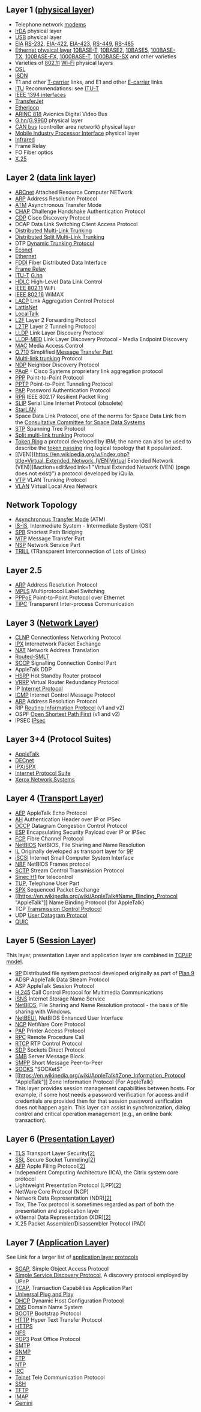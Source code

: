 ## Layer 1 ([physical layer](https://en.wikipedia.org/wiki/Physical_layer))

-   Telephone network [modems](https://en.wikipedia.org/wiki/Modems "Modems")
-   [IrDA](https://en.wikipedia.org/wiki/Infrared_Data_Association "Infrared Data Association") physical layer
-   [USB](https://en.wikipedia.org/wiki/USB "USB") physical layer
-   [EIA](https://en.wikipedia.org/wiki/Electronic_Industries_Alliance "Electronic Industries Alliance") [RS-232](https://en.wikipedia.org/wiki/RS-232 "RS-232"), [EIA-422](https://en.wikipedia.org/wiki/EIA-422 "EIA-422"), [EIA-423](https://en.wikipedia.org/wiki/RS-423 "RS-423"), [RS-449](https://en.wikipedia.org/wiki/RS-449 "RS-449"), [RS-485](https://en.wikipedia.org/wiki/RS-485 "RS-485")
-   [Ethernet physical layer](https://en.wikipedia.org/wiki/Ethernet_physical_layer "Ethernet physical layer") [10BASE-T](https://en.wikipedia.org/wiki/10BASE-T "10BASE-T"), [10BASE2](https://en.wikipedia.org/wiki/10BASE2 "10BASE2"), [10BASE5](https://en.wikipedia.org/wiki/10BASE5 "10BASE5"), [100BASE-TX](https://en.wikipedia.org/wiki/100BASE-TX "100BASE-TX"), [100BASE-FX](https://en.wikipedia.org/wiki/100BASE-FX "100BASE-FX"), [1000BASE-T](https://en.wikipedia.org/wiki/1000BASE-T "1000BASE-T"), [1000BASE-SX](https://en.wikipedia.org/wiki/1000BASE-SX "1000BASE-SX") and other varieties
-   Varieties of [802.11](https://en.wikipedia.org/wiki/802.11 "802.11") [Wi-Fi](https://en.wikipedia.org/wiki/Wi-Fi "Wi-Fi") physical layers
-   [DSL](https://en.wikipedia.org/wiki/Digital_subscriber_line "Digital subscriber line")
-   [ISDN](https://en.wikipedia.org/wiki/Integrated_Services_Digital_Network "Integrated Services Digital Network")
-   T1 and other [T-carrier](https://en.wikipedia.org/wiki/T-carrier "T-carrier") links, and E1 and other [E-carrier](https://en.wikipedia.org/wiki/E-carrier "E-carrier") links
-   [ITU](https://en.wikipedia.org/wiki/International_Telecommunication_Union "International Telecommunication Union") Recommendations: see [ITU-T](https://en.wikipedia.org/wiki/ITU-T "ITU-T")
-   [IEEE 1394 interfaces](https://en.wikipedia.org/wiki/IEEE_1394_interface "IEEE 1394 interface")
-   [TransferJet](https://en.wikipedia.org/wiki/TransferJet "TransferJet")
-   [Etherloop](https://en.wikipedia.org/wiki/Etherloop "Etherloop")
-   [ARINC 818](https://en.wikipedia.org/wiki/ARINC_818 "ARINC 818") Avionics Digital Video Bus
-   [G.hn](https://en.wikipedia.org/wiki/G.hn "G.hn")/[G.9960](https://en.wikipedia.org/wiki/G.9960 "G.9960") physical layer
-   [CAN bus](https://en.wikipedia.org/wiki/CAN_bus "CAN bus") (controller area network) physical layer
-   [Mobile Industry Processor Interface](https://en.wikipedia.org/wiki/Mobile_Industry_Processor_Interface "Mobile Industry Processor Interface") physical layer
-   [Infrared](https://en.wikipedia.org/wiki/Infrared "Infrared")
-   Frame Relay
-   FO Fiber optics
-   [X.25](https://en.wikipedia.org/wiki/X.25 "X.25")

## Layer 2 ([data link layer](https://en.wikipedia.org/wiki/Data_link_layer))

-   [ARCnet](https://en.wikipedia.org/wiki/ARCnet "ARCnet") Attached Resource Computer NETwork
-   [ARP](https://en.wikipedia.org/wiki/Address_Resolution_Protocol "Address Resolution Protocol") Address Resolution Protocol
-   [ATM](https://en.wikipedia.org/wiki/Asynchronous_Transfer_Mode "Asynchronous Transfer Mode") Asynchronous Transfer Mode
-   [CHAP](https://en.wikipedia.org/wiki/Challenge-Handshake_Authentication_Protocol "Challenge-Handshake Authentication Protocol") Challenge Handshake Authentication Protocol
-   [CDP](https://en.wikipedia.org/wiki/Cisco_Discovery_Protocol "Cisco Discovery Protocol") Cisco Discovery Protocol
-   DCAP Data Link Switching Client Access Protocol
-   [Distributed Multi-Link Trunking](https://en.wikipedia.org/wiki/Distributed_Multi-Link_Trunking "Distributed Multi-Link Trunking")
-   [Distributed Split Multi-Link Trunking](https://en.wikipedia.org/wiki/Distributed_Split_Multi-Link_Trunking "Distributed Split Multi-Link Trunking")
-   DTP [Dynamic Trunking Protocol](https://en.wikipedia.org/wiki/Dynamic_Trunking_Protocol "Dynamic Trunking Protocol")
-   [Econet](https://en.wikipedia.org/wiki/Econet "Econet")
-   [Ethernet](https://en.wikipedia.org/wiki/Ethernet "Ethernet")
-   [FDDI](https://en.wikipedia.org/wiki/Fiber_distributed_data_interface "Fiber distributed data interface") Fiber Distributed Data Interface
-   [Frame Relay](https://en.wikipedia.org/wiki/Frame_Relay "Frame Relay")
-   [ITU-T](https://en.wikipedia.org/wiki/ITU-T "ITU-T") [G.hn](https://en.wikipedia.org/wiki/G.hn "G.hn")
-   [HDLC](https://en.wikipedia.org/wiki/High-Level_Data_Link_Control "High-Level Data Link Control") High-Level Data Link Control
-   [IEEE 802.11](https://en.wikipedia.org/wiki/IEEE_802.11 "IEEE 802.11") WiFi
-   [IEEE 802.16](https://en.wikipedia.org/wiki/IEEE_802.16 "IEEE 802.16") WiMAX
-   [LACP](https://en.wikipedia.org/wiki/Link_Aggregation_Control_Protocol "Link Aggregation Control Protocol") Link Aggregation Control Protocol
-   [LattisNet](https://en.wikipedia.org/wiki/LattisNet "LattisNet")
-   [LocalTalk](https://en.wikipedia.org/wiki/LocalTalk "LocalTalk")
-   [L2F](https://en.wikipedia.org/wiki/L2F "L2F") Layer 2 Forwarding Protocol
-   [L2TP](https://en.wikipedia.org/wiki/L2TP "L2TP") Layer 2 Tunneling Protocol
-   [LLDP](https://en.wikipedia.org/wiki/Link_Layer_Discovery_Protocol "Link Layer Discovery Protocol") Link Layer Discovery Protocol
-   [LLDP-MED](https://en.wikipedia.org/wiki/LLDP-MED "LLDP-MED") Link Layer Discovery Protocol - Media Endpoint Discovery
-   [MAC](https://en.wikipedia.org/wiki/Media_Access_Control "Media Access Control") Media Access Control
-   [Q.710](https://en.wikipedia.org/wiki/Message_Transfer_Part "Message Transfer Part") Simplified [Message Transfer Part](https://en.wikipedia.org/wiki/Message_Transfer_Part "Message Transfer Part")
-   [Multi-link trunking](https://en.wikipedia.org/wiki/Multi-link_trunking "Multi-link trunking") Protocol
-   [NDP](https://en.wikipedia.org/wiki/Neighbor_Discovery_Protocol "Neighbor Discovery Protocol") Neighbor Discovery Protocol
-   [PAgP](https://en.wikipedia.org/wiki/Port_Aggregation_Protocol "Port Aggregation Protocol") - Cisco Systems proprietary link aggregation protocol
-   [PPP](https://en.wikipedia.org/wiki/Point-to-Point_Protocol "Point-to-Point Protocol") Point-to-Point Protocol
-   [PPTP](https://en.wikipedia.org/wiki/Point-to-point_tunneling_protocol "Point-to-point tunneling protocol") Point-to-Point Tunneling Protocol
-   [PAP](https://en.wikipedia.org/wiki/Password_Authentication_Protocol "Password Authentication Protocol") Password Authentication Protocol
-   [RPR](https://en.wikipedia.org/wiki/Resilient_Packet_Ring "Resilient Packet Ring") IEEE 802.17 Resilient Packet Ring
-   [SLIP](https://en.wikipedia.org/wiki/Serial_Line_Internet_Protocol "Serial Line Internet Protocol") Serial Line Internet Protocol (obsolete)
-   [StarLAN](https://en.wikipedia.org/wiki/StarLAN "StarLAN")
-   Space Data Link Protocol, one of the norms for Space Data Link from the [Consultative Committee for Space Data Systems](https://en.wikipedia.org/wiki/Consultative_Committee_for_Space_Data_Systems "Consultative Committee for Space Data Systems")
-   [STP](https://en.wikipedia.org/wiki/Spanning_Tree_Protocol "Spanning Tree Protocol") Spanning Tree Protocol
-   [Split multi-link trunking](https://en.wikipedia.org/wiki/Split_multi-link_trunking "Split multi-link trunking") Protocol
-   [Token Ring](https://en.wikipedia.org/wiki/Token_Ring "Token Ring") a protocol developed by IBM; the name can also be used to describe the [token passing](https://en.wikipedia.org/wiki/Token_passing "Token passing") ring logical topology that it popularized.
-   [[VEN)](https://en.wikipedia.org/w/index.php?title=Virtual_Extended_Network_(VEN|Virtual Extended Network (VEN)]]&action=edit&redlink=1 "Virtual Extended Network (VEN) (page does not exist)") a protocol developed by iQuila.
-   [VTP](https://en.wikipedia.org/wiki/VTP "VTP") VLAN Trunking Protocol
-   [VLAN](https://en.wikipedia.org/wiki/VLAN "VLAN") Virtual Local Area Network

## Network Topology

-   [Asynchronous Transfer Mode](https://en.wikipedia.org/wiki/Asynchronous_Transfer_Mode "Asynchronous Transfer Mode") (ATM)
-   [IS-IS](https://en.wikipedia.org/wiki/IS-IS "IS-IS"), Intermediate System - Intermediate System (OSI)
-   [SPB](https://en.wikipedia.org/wiki/Shortest_Path_Bridging "Shortest Path Bridging") Shortest Path Bridging
-   [MTP](https://en.wikipedia.org/wiki/Message_Transfer_Part "Message Transfer Part") Message Transfer Part
-   [NSP](https://en.wikipedia.org/wiki/Signalling_Connection_Control_Part "Signalling Connection Control Part") Network Service Part
-   [TRILL](https://en.wikipedia.org/wiki/TRILL "TRILL") (TRansparent Interconnection of Lots of Links)

## Layer 2.5

-   [ARP](https://en.wikipedia.org/wiki/Address_Resolution_Protocol "Address Resolution Protocol") Address Resolution Protocol
-   [MPLS](https://en.wikipedia.org/wiki/Multiprotocol_Label_Switching "Multiprotocol Label Switching") Multiprotocol Label Switching
-   [PPPoE](https://en.wikipedia.org/wiki/Point-to-Point_Protocol_over_Ethernet "Point-to-Point Protocol over Ethernet") Point-to-Point Protocol over Ethernet
-   [TIPC](https://en.wikipedia.org/wiki/Transparent_Inter-process_Communication "Transparent Inter-process Communication") Transparent Inter-process Communication

## Layer 3 ([Network Layer](https://en.wikipedia.org/wiki/Network_layer))

-   [CLNP](https://en.wikipedia.org/wiki/CLNP "CLNP") Connectionless Networking Protocol
-   [IPX](https://en.wikipedia.org/wiki/IPX "IPX") Internetwork Packet Exchange
-   [NAT](https://en.wikipedia.org/wiki/Network_address_translation "Network address translation") Network Address Translation
-   [Routed-SMLT](https://en.wikipedia.org/wiki/R-SMLT "R-SMLT")
-   [SCCP](https://en.wikipedia.org/wiki/Signalling_Connection_Control_Part "Signalling Connection Control Part") Signalling Connection Control Part
-   AppleTalk DDP
-   [HSRP](https://en.wikipedia.org/wiki/Hot_Standby_Router_Protocol "Hot Standby Router Protocol") Hot Standby Router protocol
-   [VRRP](https://en.wikipedia.org/wiki/Virtual_Router_Redundancy_Protocol "Virtual Router Redundancy Protocol") Virtual Router Redundancy Protocol
-   IP [Internet Protocol](https://en.wikipedia.org/wiki/Internet_Protocol "Internet Protocol")
-   [ICMP](https://en.wikipedia.org/wiki/Internet_Control_Message_Protocol "Internet Control Message Protocol") Internet Control Message Protocol
-   [ARP](https://en.wikipedia.org/wiki/Address_Resolution_Protocol "Address Resolution Protocol") Address Resolution Protocol
-   RIP [Routing Information Protocol](https://en.wikipedia.org/wiki/Routing_Information_Protocol "Routing Information Protocol") (v1 and v2)
-   OSPF [Open Shortest Path First](https://en.wikipedia.org/wiki/Open_Shortest_Path_First "Open Shortest Path First") (v1 and v2)
-   IPSEC [IPsec](https://en.wikipedia.org/wiki/IPsec "IPsec")

## Layer 3+4 (Protocol Suites)

-   [AppleTalk](https://en.wikipedia.org/wiki/AppleTalk "AppleTalk")
-   [DECnet](https://en.wikipedia.org/wiki/DECnet "DECnet")
-   [IPX/SPX](https://en.wikipedia.org/wiki/IPX/SPX "IPX/SPX")
-   [Internet Protocol Suite](https://en.wikipedia.org/wiki/Internet_Protocol_Suite "Internet Protocol Suite")
-   [Xerox Network Systems](https://en.wikipedia.org/wiki/Xerox_Network_Systems "Xerox Network Systems")

## Layer 4 ([Transport Layer](https://en.wikipedia.org/wiki/Transport_layer))

-   [AEP](https://en.wikipedia.org/wiki/AppleTalk_Echo_Protocol "AppleTalk Echo Protocol") AppleTalk Echo Protocol
-   [AH](https://en.wikipedia.org/wiki/Authentication_Header "Authentication Header") Authentication Header over IP or IPSec
-   [DCCP](https://en.wikipedia.org/wiki/Datagram_Congestion_Control_Protocol "Datagram Congestion Control Protocol") Datagram Congestion Control Protocol
-   [ESP](https://en.wikipedia.org/wiki/Encapsulating_Security_Payload "Encapsulating Security Payload") Encapsulating Security Payload over IP or IPSec
-   [FCP](https://en.wikipedia.org/wiki/Fibre_Channel_Protocol "Fibre Channel Protocol") Fibre Channel Protocol
-   [NetBIOS](https://en.wikipedia.org/wiki/NetBIOS "NetBIOS") NetBIOS, File Sharing and Name Resolution
-   [IL](https://en.wikipedia.org/wiki/IL_Protocol "IL Protocol") Originally developed as transport layer for [9P](https://en.wikipedia.org/wiki/9P_(protocol) "9P (protocol)")
-   [iSCSI](https://en.wikipedia.org/wiki/ISCSI "ISCSI") Internet Small Computer System Interface
-   [NBF](https://en.wikipedia.org/wiki/NetBIOS_Frames "NetBIOS Frames") NetBIOS Frames protocol
-   [SCTP](https://en.wikipedia.org/wiki/Stream_Control_Transmission_Protocol "Stream Control Transmission Protocol") Stream Control Transmission Protocol
-   [Sinec H1](https://en.wikipedia.org/wiki/Sinec_H1 "Sinec H1") for telecontrol
-   [TUP](https://en.wikipedia.org/wiki/Telephone_User_Part "Telephone User Part"), Telephone User Part
-   [SPX](https://en.wikipedia.org/wiki/IPX/SPX "IPX/SPX") Sequenced Packet Exchange
-   [[https://en.wikipedia.org/wiki/AppleTalk#Name_Binding_Protocol "AppleTalk"]] Name Binding Protocol {for AppleTalk}
-   TCP [Transmission Control Protocol](https://en.wikipedia.org/wiki/Transmission_Control_Protocol "Transmission Control Protocol")
-   UDP [User Datagram Protocol](https://en.wikipedia.org/wiki/User_Datagram_Protocol "User Datagram Protocol")
-   [QUIC](https://en.wikipedia.org/wiki/QUIC "QUIC")

## Layer 5 ([Session Layer](https://en.wikipedia.org/wiki/Session_layer))

This layer, presentation Layer and application layer are combined in [TCP/IP model](https://en.wikipedia.org/wiki/TCP/IP_model "TCP/IP model").

-   [9P](https://en.wikipedia.org/wiki/9P_(protocol) "9P (protocol)") Distributed file system protocol developed originally as part of [Plan 9](https://en.wikipedia.org/wiki/Plan_9_from_Bell_Labs "Plan 9 from Bell Labs")
-   ADSP AppleTalk Data Stream Protocol
-   ASP AppleTalk Session Protocol
-   [H.245](https://en.wikipedia.org/wiki/H.245 "H.245") Call Control Protocol for Multimedia Communications
-   [iSNS](https://en.wikipedia.org/wiki/ISNS "ISNS") Internet Storage Name Service
-   [NetBIOS](https://en.wikipedia.org/wiki/NetBIOS "NetBIOS"), File Sharing and Name Resolution protocol - the basis of file sharing with Windows.
-   [NetBEUI](https://en.wikipedia.org/wiki/NetBEUI "NetBEUI"), NetBIOS Enhanced User Interface
-   [NCP](https://en.wikipedia.org/wiki/NetWare_Core_Protocol "NetWare Core Protocol") NetWare Core Protocol
-   [PAP](http://mirror.informatimago.com/next/developer.apple.com/documentation/mac/NetworkingOT/NetworkingWOT-75.html) Printer Access Protocol
-   [RPC](https://en.wikipedia.org/wiki/Remote_procedure_call "Remote procedure call") Remote Procedure Call
-   [RTCP](https://en.wikipedia.org/wiki/RTP_Control_Protocol "RTP Control Protocol") RTP Control Protocol
-   [SDP](https://en.wikipedia.org/wiki/Sockets_Direct_Protocol "Sockets Direct Protocol") Sockets Direct Protocol
-   [SMB](https://en.wikipedia.org/wiki/Server_message_block "Server message block") Server Message Block
-   [SMPP](https://en.wikipedia.org/wiki/Short_Message_Peer-to-Peer "Short Message Peer-to-Peer") Short Message Peer-to-Peer
-   [SOCKS](https://en.wikipedia.org/wiki/SOCKS "SOCKS") "SOCKetS"
-   [[https://en.wikipedia.org/wiki/AppleTalk#Zone_Information_Protocol "AppleTalk"]] Zone Information Protocol {For AppleTalk}
-   This layer provides session management capabilities between hosts. For example, if some host needs a password verification for access and if credentials are provided then for that session password verification does not happen again. This layer can assist in synchronization, dialog control and critical operation management (e.g., an online bank transaction).

## Layer 6 ([Presentation Layer](https://en.wikipedia.org/wiki/Presentation_layer "Presentation layer"))

-   [TLS](https://en.wikipedia.org/wiki/Transport_Layer_Security "Transport Layer Security") Transport Layer Security[[2]](https://en.wikipedia.org/wiki/List_of_network_protocols_(OSI_model)#cite_note-:0-2)
-   [SSL](https://en.wikipedia.org/wiki/Secure_Socket_Tunneling_Protocol "Secure Socket Tunneling Protocol") Secure Socket Tunneling[[2]](https://en.wikipedia.org/wiki/List_of_network_protocols_(OSI_model)#cite_note-:0-2)
-   [AFP](https://en.wikipedia.org/wiki/Apple_Filing_Protocol "Apple Filing Protocol") Apple Filing Protocol[[2]](https://en.wikipedia.org/wiki/List_of_network_protocols_(OSI_model)#cite_note-:0-2)
-   Independent Computing Architecture (ICA), the Citrix system core protocol
-   Lightweight Presentation Protocol (LPP)[[2]](https://en.wikipedia.org/wiki/List_of_network_protocols_(OSI_model)#cite_note-:0-2)
-   NetWare Core Protocol (NCP)
-   Network Data Representation (NDR)[[2]](https://en.wikipedia.org/wiki/List_of_network_protocols_(OSI_model)#cite_note-:0-2)
-   Tox, The Tox protocol is sometimes regarded as part of both the presentation and application layer
-   eXternal Data Representation (XDR)[[2]](https://en.wikipedia.org/wiki/List_of_network_protocols_(OSI_model)#cite_note-:0-2)
-   X.25 Packet Assembler/Disassembler Protocol (PAD)

## Layer 7 ([Application Layer](https://en.wikipedia.org/wiki/Application_layer "Application layer"))

See Link for a larger list of [application layer protocols](https://en.wikipedia.org/wiki/Category:Application_layer_protocols)

-   [SOAP](https://en.wikipedia.org/wiki/Simple_Object_Access_Protocol "Simple Object Access Protocol"), Simple Object Access Protocol
-   [Simple Service Discovery Protocol](https://en.wikipedia.org/wiki/Simple_Service_Discovery_Protocol "Simple Service Discovery Protocol"), A discovery protocol employed by UPnP
-   [TCAP](https://en.wikipedia.org/wiki/Transaction_Capabilities_Application_Part "Transaction Capabilities Application Part"), Transaction Capabilities Application Part
-   [Universal Plug and Play](https://en.wikipedia.org/wiki/Universal_Plug_and_Play "Universal Plug and Play")
-   [DHCP](https://en.wikipedia.org/wiki/DHCP "DHCP") Dynamic Host Configuration Protocol
-   [DNS](https://en.wikipedia.org/wiki/DNS "DNS") Domain Name System
-   [BOOTP](https://en.wikipedia.org/wiki/BOOTP "BOOTP") Bootstrap Protocol
-   [HTTP](https://en.wikipedia.org/wiki/HTTP "HTTP") Hyper Text Transfer Protocol
-   [HTTPS](https://en.wikipedia.org/wiki/HTTPS "HTTPS")
-   [NFS](https://en.wikipedia.org/wiki/Network_File_System "Network File System")
-   [POP3](https://en.wikipedia.org/wiki/POP3 "POP3") Post Office Protocol
-   [SMTP](https://en.wikipedia.org/wiki/SMTP "SMTP")
-   [SNMP](https://en.wikipedia.org/wiki/SNMP "SNMP")
-   [FTP](https://en.wikipedia.org/wiki/FTP "FTP")
-   [NTP](https://en.wikipedia.org/wiki/Network_Time_Protocol "Network Time Protocol")
-   [IRC](https://en.wikipedia.org/wiki/IRC "IRC")
-   [Telnet](https://en.wikipedia.org/wiki/Telnet "Telnet") Tele Communication Protocol
-   [SSH](https://en.wikipedia.org/wiki/SSH "SSH")
-   [TFTP](https://en.wikipedia.org/wiki/TFTP "TFTP")
-   [IMAP](https://en.wikipedia.org/wiki/IMAP "IMAP")
-   [Gemini](https://en.wikipedia.org/wiki/Gemini_(protocol) "Gemini (protocol)")
